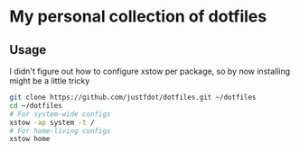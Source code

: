 # My personal collection of dotfiles

## Usage

I didn't figure out how to configure xstow per package, so by now installing might be a little tricky

```sh
git clone https://github.com/justfdot/dotfiles.git ~/dotfiles
cd ~/dotfiles
# For system-wide configs
xstow -ap system -t /
# For home-living configs
xstow home
```

